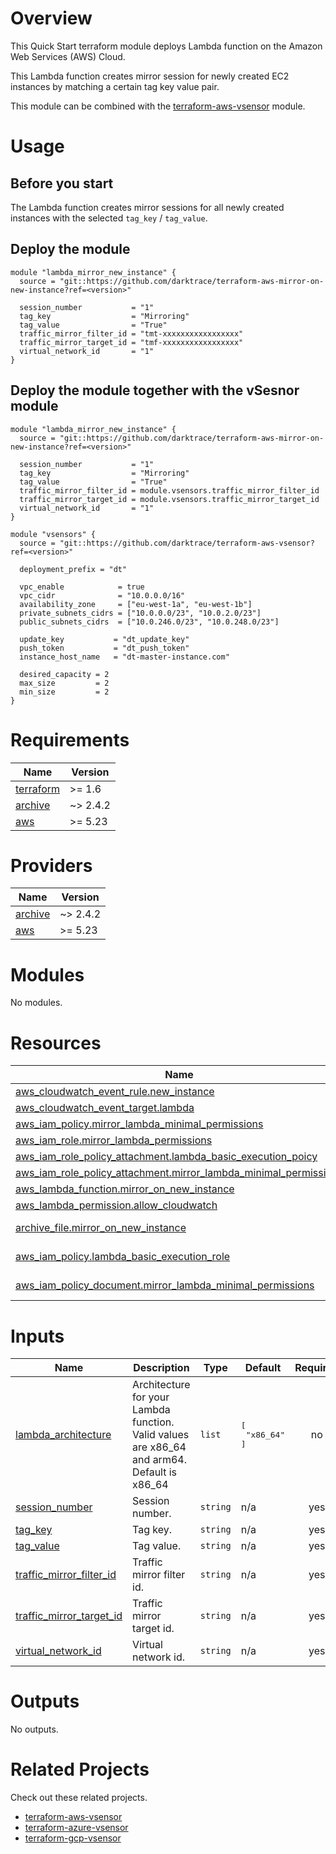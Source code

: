 # Overview

This Quick Start terraform module deploys Lambda function on the Amazon Web Services (AWS) Cloud.

This Lambda function creates mirror session for newly created EC2 instances by matching a certain tag key value pair.

This module can be combined with the [terraform-aws-vsensor](https://github.com/darktrace/terraform-aws-vsensor) module.

# Usage

## Before you start

The Lambda function creates mirror sessions for all newly created instances with the selected `tag_key` / `tag_value`.

## Deploy the module

```
module "lambda_mirror_new_instance" {
  source = "git::https://github.com/darktrace/terraform-aws-mirror-on-new-instance?ref=<version>"

  session_number           = "1"
  tag_key                  = "Mirroring"
  tag_value                = "True"
  traffic_mirror_filter_id = "tmt-xxxxxxxxxxxxxxxxx"
  traffic_mirror_target_id = "tmf-xxxxxxxxxxxxxxxxx"
  virtual_network_id       = "1"
}
```

## Deploy the module together with the vSesnor module

```
module "lambda_mirror_new_instance" {
  source = "git::https://github.com/darktrace/terraform-aws-mirror-on-new-instance?ref=<version>"

  session_number           = "1"
  tag_key                  = "Mirroring"
  tag_value                = "True"
  traffic_mirror_filter_id = module.vsensors.traffic_mirror_filter_id
  traffic_mirror_target_id = module.vsensors.traffic_mirror_target_id
  virtual_network_id       = "1"
}

module "vsensors" {
  source = "git::https://github.com/darktrace/terraform-aws-vsensor?ref=<version>"

  deployment_prefix = "dt"

  vpc_enable            = true
  vpc_cidr              = "10.0.0.0/16"
  availability_zone     = ["eu-west-1a", "eu-west-1b"]
  private_subnets_cidrs = ["10.0.0.0/23", "10.0.2.0/23"]
  public_subnets_cidrs  = ["10.0.246.0/23", "10.0.248.0/23"]

  update_key           = "dt_update_key"
  push_token           = "dt_push_token"
  instance_host_name   = "dt-master-instance.com"

  desired_capacity = 2
  max_size         = 2
  min_size         = 2
}
```

# Requirements

| Name | Version |
|------|---------|
| <a name="requirement_terraform"></a> [terraform](#requirement\_terraform) | >= 1.6 |
| <a name="requirement_archive"></a> [archive](#requirement\_archive) | ~> 2.4.2 |
| <a name="requirement_aws"></a> [aws](#requirement\_aws) | >= 5.23 |

# Providers

| Name | Version |
|------|---------|
| <a name="provider_archive"></a> [archive](#provider\_archive) | ~> 2.4.2 |
| <a name="provider_aws"></a> [aws](#provider\_aws) | >= 5.23 |

# Modules

No modules.

# Resources

| Name | Type |
|------|------|
| [aws_cloudwatch_event_rule.new_instance](https://registry.terraform.io/providers/hashicorp/aws/latest/docs/resources/cloudwatch_event_rule) | resource |
| [aws_cloudwatch_event_target.lambda](https://registry.terraform.io/providers/hashicorp/aws/latest/docs/resources/cloudwatch_event_target) | resource |
| [aws_iam_policy.mirror_lambda_minimal_permissions](https://registry.terraform.io/providers/hashicorp/aws/latest/docs/resources/iam_policy) | resource |
| [aws_iam_role.mirror_lambda_permissions](https://registry.terraform.io/providers/hashicorp/aws/latest/docs/resources/iam_role) | resource |
| [aws_iam_role_policy_attachment.lambda_basic_execution_poicy](https://registry.terraform.io/providers/hashicorp/aws/latest/docs/resources/iam_role_policy_attachment) | resource |
| [aws_iam_role_policy_attachment.mirror_lambda_minimal_permissions](https://registry.terraform.io/providers/hashicorp/aws/latest/docs/resources/iam_role_policy_attachment) | resource |
| [aws_lambda_function.mirror_on_new_instance](https://registry.terraform.io/providers/hashicorp/aws/latest/docs/resources/lambda_function) | resource |
| [aws_lambda_permission.allow_cloudwatch](https://registry.terraform.io/providers/hashicorp/aws/latest/docs/resources/lambda_permission) | resource |
| [archive_file.mirror_on_new_instance](https://registry.terraform.io/providers/hashicorp/archive/latest/docs/data-sources/file) | data source |
| [aws_iam_policy.lambda_basic_execution_role](https://registry.terraform.io/providers/hashicorp/aws/latest/docs/data-sources/iam_policy) | data source |
| [aws_iam_policy_document.mirror_lambda_minimal_permissions](https://registry.terraform.io/providers/hashicorp/aws/latest/docs/data-sources/iam_policy_document) | data source |

# Inputs

| Name | Description | Type | Default | Required |
|------|-------------|------|---------|:--------:|
| <a name="input_lambda_architecture"></a> [lambda\_architecture](#input\_lambda\_architecture) | Architecture for your Lambda function. Valid values are x86\_64 and arm64. Default is x86\_64 | `list` | <pre>[<br>  "x86_64"<br>]</pre> | no |
| <a name="input_session_number"></a> [session\_number](#input\_session\_number) | Session number. | `string` | n/a | yes |
| <a name="input_tag_key"></a> [tag\_key](#input\_tag\_key) | Tag key. | `string` | n/a | yes |
| <a name="input_tag_value"></a> [tag\_value](#input\_tag\_value) | Tag value. | `string` | n/a | yes |
| <a name="input_traffic_mirror_filter_id"></a> [traffic\_mirror\_filter\_id](#input\_traffic\_mirror\_filter\_id) | Traffic mirror filter id. | `string` | n/a | yes |
| <a name="input_traffic_mirror_target_id"></a> [traffic\_mirror\_target\_id](#input\_traffic\_mirror\_target\_id) | Traffic mirror target id. | `string` | n/a | yes |
| <a name="input_virtual_network_id"></a> [virtual\_network\_id](#input\_virtual\_network\_id) | Virtual network id. | `string` | n/a | yes |

# Outputs

No outputs.

# Related Projects

Check out these related projects.

- [terraform-aws-vsensor](https://github.com/darktrace/terraform-aws-vsensor)
- [terraform-azure-vsensor](https://github.com/darktrace/terraform-azure-vsensor)
- [terraform-gcp-vsensor](https://github.com/darktrace/terraform-gcp-vsensor)
